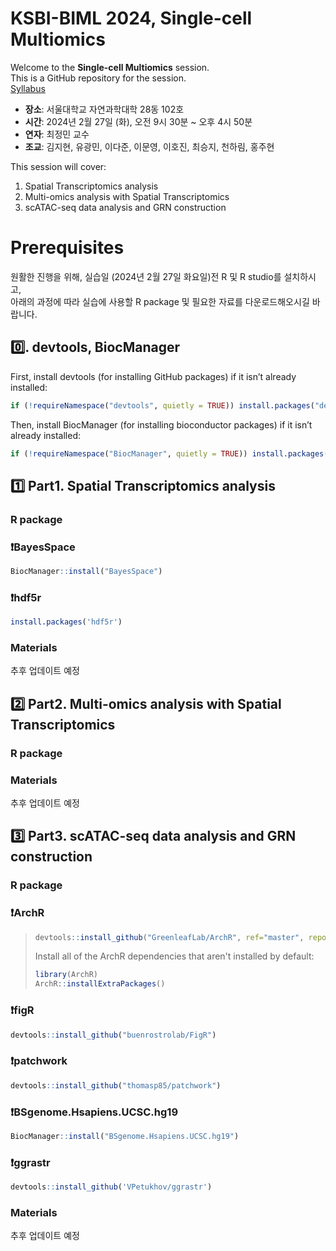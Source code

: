 # KSBI-BIML 2024, Single-cell Multiomics
Welcome to the **Single-cell Multiomics** session.  
This is a GitHub repository for the session.  
[Syllabus](https://journal-home.s3.ap-northeast-2.amazonaws.com/site/biml2024/intro/off-12.pdf, "syllabus link")

- **장소**: 서울대학교 자연과학대학 28동 102호
- **시간**: 2024년 2월 27일 (화), 오전 9시 30분 ~ 오후 4시 50분
- **연자**: 최정민 교수
- **조교**: 김지현, 유광민, 이다준, 이문영, 이호진, 최승지, 천하림, 홍주현

This session will cover:  
1. Spatial Transcriptomics analysis
2. Multi-omics analysis with Spatial Transcriptomics
3. scATAC-seq data analysis and GRN construction

# Prerequisites
원활한 진행을 위해, 실습일 (2024년 2월 27일 화요일)전 R 및 R studio를 설치하시고,  
아래의 과정에 따라 실습에 사용할 R package 및 필요한 자료를 다운로드해오시길 바랍니다.
  
## 0️⃣. devtools, BiocManager
First, install devtools (for installing GitHub packages) if it isn’t already installed:
```R
if (!requireNamespace("devtools", quietly = TRUE)) install.packages("devtools")
```
Then, install BiocManager (for installing bioconductor packages) if it isn’t already installed:
```R
if (!requireNamespace("BiocManager", quietly = TRUE)) install.packages("BiocManager")
```
## 1️⃣ Part1. Spatial Transcriptomics analysis
### R package
### ❗️BayesSpace
```R
BiocManager::install("BayesSpace")
```
### ❗️hdf5r
```R
install.packages('hdf5r')
```

### Materials
추후 업데이트 예정
## 2️⃣ Part2. Multi-omics analysis with Spatial Transcriptomics
### R package
### Materials
추후 업데이트 예정
## 3️⃣ Part3. scATAC-seq data analysis and GRN construction
### R package
### ❗️ArchR
> ```R
> devtools::install_github("GreenleafLab/ArchR", ref="master", repos = BiocManager::repositories())
> ```
> Install all of the ArchR dependencies that aren't installed by default:
> ```R
> library(ArchR)
> ArchR::installExtraPackages()
> ```
### ❗️figR
```R
devtools::install_github("buenrostrolab/FigR")
```
### ❗️patchwork
```R
devtools::install_github("thomasp85/patchwork")
```
### ❗️BSgenome.Hsapiens.UCSC.hg19
```R
BiocManager::install("BSgenome.Hsapiens.UCSC.hg19")
```
### ❗️ggrastr
```R
devtools::install_github('VPetukhov/ggrastr')
```
### Materials
추후 업데이트 예정
